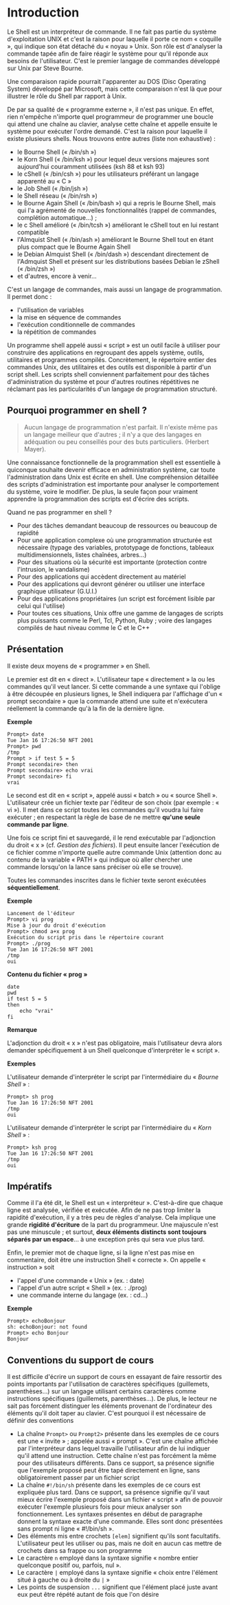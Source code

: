 # Introduction

Le Shell est un interpréteur de commande. Il ne fait pas partie du système d'exploitation UNIX et c'est la raison pour laquelle il porte ce nom « coquille », qui indique son état détaché du « noyau » Unix. Son rôle est d'analyser la commande tapée afin de faire réagir le système pour qu'il réponde aux besoins de l'utilisateur. C'est le premier langage de commandes développé sur Unix par Steve Bourne.

Une comparaison rapide pourrait l'apparenter au DOS (Disc Operating System) développé par Microsoft, mais cette comparaison n'est là que pour illustrer le rôle du Shell par rapport à Unix.

De par sa qualité de « programme externe », il n'est pas unique. En effet, rien n'empêche n'importe quel programmeur de programmer une boucle qui attend une chaîne au clavier, analyse cette chaîne et appelle ensuite le système pour exécuter l'ordre demandé. C'est la raison pour laquelle il existe plusieurs shells. Nous trouvons entre autres (liste non exhaustive) :

* le Bourne Shell (« /bin/sh »)
* le Korn Shell (« /bin/ksh ») pour lequel deux versions majeures sont aujourd'hui couramment utilisées (ksh 88 et ksh 93)
* le cShell (« /bin/csh ») pour les utilisateurs préférant un langage apparenté au « C »
* le Job Shell (« /bin/jsh »)
* le Shell réseau (« /bin/rsh »)
* le Bourne Again Shell (« /bin/bash ») qui a repris le Bourne Shell, mais qui l'a agrémenté de nouvelles fonctionnalités (rappel de commandes, complétion automatique...) ;
* le c Shell amélioré (« /bin/tcsh ») améliorant le cShell tout en lui restant compatible
* l'Almquist Shell (« /bin/ash ») améliorant le Bourne Shell tout en étant plus compact que le Bourne Again Shell
* le Debian Almquist Shell (« /bin/dash ») descendant directement de l'Admquist Shell et présent sur les distributions basées Debian
le zShell (« /bin/zsh »)
* et d'autres, encore à venir...
  
C'est un langage de commandes, mais aussi un langage de programmation. Il permet donc :

* l'utilisation de variables
* la mise en séquence de commandes
* l'exécution conditionnelle de commandes
* la répétition de commandes

Un programme shell appelé aussi « script » est un outil facile à utiliser pour construire des applications en regroupant des appels système, outils, utilitaires et programmes compilés. Concrètement, le répertoire entier des commandes Unix, des utilitaires et des outils est disponible à partir d'un script shell. Les scripts shell conviennent parfaitement pour des tâches d'administration du système et pour d'autres routines répétitives ne réclamant pas les particularités d'un langage de programmation structuré.

## Pourquoi programmer en shell ?

> Aucun langage de programmation n'est parfait. Il n'existe même pas un langage meilleur que d'autres ; il n'y a que des langages en adéquation ou peu conseillés pour des buts particuliers. (Herbert Mayer).

Une connaissance fonctionnelle de la programmation shell est essentielle à quiconque souhaite devenir efficace en administration système, car toute l'administration dans Unix est écrite en shell. Une compréhension détaillée des scripts d'administration est importante pour analyser le comportement du système, voire le modifier. De plus, la seule façon pour vraiment apprendre la programmation des scripts est d'écrire des scripts.

Quand ne pas programmer en shell ?

* Pour des tâches demandant beaucoup de ressources ou beaucoup de rapidité
* Pour une application complexe où une programmation structurée est nécessaire (typage des variables, prototypage de fonctions, tableaux multidimensionnels, listes chaînées, arbres...)
* Pour des situations où la sécurité est importante (protection contre l'intrusion, le vandalisme)
* Pour des applications qui accèdent directement au matériel
* Pour des applications qui devront générer ou utiliser une interface graphique utilisateur (G.U.I.)
* Pour des applications propriétaires (un script est forcément lisible par celui qui l'utilise)
* Pour toutes ces situations, Unix offre une gamme de langages de scripts plus puissants comme le Perl, Tcl, Python, Ruby ; voire des langages compilés de haut niveau comme le C et le C++

## Présentation

Il existe deux moyens de « programmer » en Shell.

Le premier est dit en « direct ». L'utilisateur tape « directement » la ou les commandes qu'il veut lancer. Si cette commande a une syntaxe qui l'oblige à être découpée en plusieurs lignes, le Shell indiquera par l'affichage d'un « prompt secondaire » que la commande attend une suite et n'exécutera réellement la commande qu'à la fin de la dernière ligne.

__Exemple__

```
Prompt> date 
Tue Jan 16 17:26:50 NFT 2001 
Prompt> pwd 
/tmp 
Prompt > if test 5 = 5 
Prompt secondaire> then 
Prompt secondaire> echo vrai 
Prompt secondaire> fi 
vrai
```

Le second est dit en « script », appelé aussi « batch » ou « source Shell ». L'utilisateur crée un fichier texte par l'éditeur de son choix (par exemple : « vi »). Il met dans ce script toutes les commandes qu'il voudra lui faire exécuter ; en respectant la règle de base de ne mettre __qu'une seule commande par ligne__.

Une fois ce script fini et sauvegardé, il le rend exécutable par l'adjonction du droit « x » (cf. _Gestion des fichiers_). Il peut ensuite lancer l'exécution de ce fichier comme n'importe quelle autre commande Unix (attention donc au contenu de la variable « PATH » qui indique où aller chercher une commande lorsqu'on la lance sans préciser où elle se trouve).

Toutes les commandes inscrites dans le fichier texte seront exécutées __séquentiellement__.

__Exemple__

```
Lancement de l'éditeur 
Prompt> vi prog 
Mise à jour du droit d'exécution 
Prompt> chmod a+x prog 
Exécution du script pris dans le répertoire courant 
Prompt> ./prog 
Tue Jan 16 17:26:50 NFT 2001 
/tmp 
oui
```

__Contenu du fichier « prog »__

```shell
date 
pwd 
if test 5 = 5 
then 
    echo "vrai" 
fi
```

__Remarque__

L'adjonction du droit « x » n'est pas obligatoire, mais l'utilisateur devra alors demander spécifiquement à un Shell quelconque d'interpréter le « script ».

__Exemples__

L'utilisateur demande d'interpréter le script par l'intermédiaire du « _Bourne Shell_ » :

```
Prompt> sh prog 
Tue Jan 16 17:26:50 NFT 2001 
/tmp 
oui
```

L'utilisateur demande d'interpréter le script par l'intermédiaire du « _Korn Shell_ » :

```
Prompt> ksh prog 
Tue Jan 16 17:26:50 NFT 2001 
/tmp 
oui
```

## Impératifs

Comme il l'a été dit, le Shell est un « interpréteur ». C'est-à-dire que chaque ligne est analysée, vérifiée et exécutée. Afin de ne pas trop limiter la rapidité d'exécution, il y a très peu de règles d'analyse. Cela implique une grande __rigidité d'écriture__ de la part du programmeur. Une majuscule n'est pas une minuscule ; et surtout, __deux éléments distincts sont toujours séparés par un espace__... à une exception près qui sera vue plus tard.

Enfin, le premier mot de chaque ligne, si la ligne n'est pas mise en commentaire, doit être une instruction Shell « correcte ». On appelle « instruction » soit

* l'appel d'une commande « Unix » (ex. : date)
* l'appel d'un autre script « Shell » (ex. : ./prog)
* une commande interne du langage (ex. : cd...)

__Exemple__

```
Prompt> echoBonjour 
sh: echoBonjour: not found 
Prompt> echo Bonjour 
Bonjour
```

## Conventions du support de cours

Il est difficile d'écrire un support de cours en essayant de faire ressortir des points importants par l'utilisation de caractères spécifiques (guillemets, parenthèses...) sur un langage utilisant certains caractères comme instructions spécifiques (guillemets, parenthèses...). De plus, le lecteur ne sait pas forcément distinguer les éléments provenant de l'ordinateur des éléments qu'il doit taper au clavier. C'est pourquoi il est nécessaire de définir des conventions

* La chaîne `Prompt>` ou `Prompt2>` présente dans les exemples de ce cours est une « invite » ; appelée aussi « prompt ». C'est une chaîne affichée par l'interpréteur dans lequel travaille l'utilisateur afin de lui indiquer qu'il attend une instruction. Cette chaîne n'est pas forcément la même pour des utilisateurs différents. Dans ce support, sa présence signifie que l'exemple proposé peut être tapé directement en ligne, sans obligatoirement passer par un fichier script
* La chaîne `#!/bin/sh` présente dans les exemples de ce cours est expliquée plus tard. Dans ce support, sa présence signifie qu'il vaut mieux écrire l'exemple proposé dans un fichier « script » afin de pouvoir exécuter l'exemple plusieurs fois pour mieux analyser son fonctionnement.
Les syntaxes présentes en début de paragraphe donnent la syntaxe exacte d'une commande. Elles sont donc présentées sans prompt ni ligne « #!/bin/sh ».
* Des éléments mis entre crochets `[elem]` signifient qu'ils sont facultatifs. L'utilisateur peut les utiliser ou pas, mais ne doit en aucun cas mettre de crochets dans sa frappe ou son programme
* Le caractère `n` employé dans la syntaxe signifie « nombre entier quelconque positif ou, parfois, nul ».
* Le caractère `|` employé dans la syntaxe signifie « choix entre l'élément situé à gauche ou à droite du `|` »
* Les points de suspension `...` signifient que l'élément placé juste avant eux peut être répété autant de fois que l'on désire
